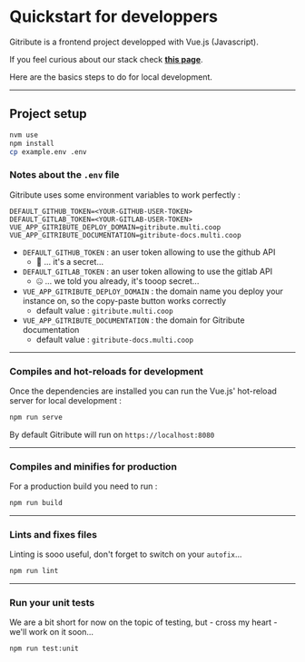 # Quickstart for developpers

Gitribute is a frontend project developped with Vue.js (Javascript).

If you feel curious about our stack check **[this page](/stack)**.

Here are the basics steps to do for local development.

---

## Project setup

```bash
nvm use
npm install
cp example.env .env
```

### Notes about the `.env` file

Gitribute uses some environment variables to work perfectly :

```env
DEFAULT_GITHUB_TOKEN=<YOUR-GITHUB-USER-TOKEN>
DEFAULT_GITLAB_TOKEN=<YOUR-GITLAB-USER-TOKEN>
VUE_APP_GITRIBUTE_DEPLOY_DOMAIN=gitribute.multi.coop
VUE_APP_GITRIBUTE_DOCUMENTATION=gitribute-docs.multi.coop
```

- `DEFAULT_GITHUB_TOKEN` : an user token allowing to use the github API
  - 🤫 ... it's a secret...
- `DEFAULT_GITLAB_TOKEN` : an user token allowing to use the gitlab API
  - 🤐 ... we told you already, it's tooop secret...
- `VUE_APP_GITRIBUTE_DEPLOY_DOMAIN` : the domain name you deploy your instance on, so the copy-paste button works correctly
  - default value : `gitribute.multi.coop`
- `VUE_APP_GITRIBUTE_DOCUMENTATION` : the domain for Gitribute documentation
  - default value : `gitribute-docs.multi.coop`
---

### Compiles and hot-reloads for development

Once the dependencies are installed you can run the Vue.js' hot-reload server for local development :

```bash
npm run serve
```

By default Gitribute will run on `https://localhost:8080`

---

### Compiles and minifies for production

For a production build you need to run :

```bash
npm run build
```

---

### Lints and fixes files

Linting is sooo useful, don't forget to switch on your `autofix`...

```bash
npm run lint
```

---

### Run your unit tests

We are a bit short for now on the topic of testing, but - cross my heart - we'll work on it soon...

```bash
npm run test:unit
```

